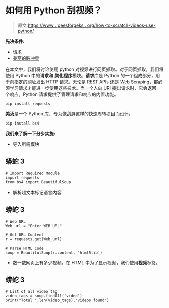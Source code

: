 # 如何用 Python 刮视频？

> 原文:[https://www . geesforgeks . org/how-to-scratch-videos-use-python/](https://www.geeksforgeeks.org/how-to-scrape-videos-using-python/)

**先决条件:**

*   [请求](https://www.geeksforgeeks.org/python-requests-tutorial/)
*   [美丽的脉冲星](https://www.geeksforgeeks.org/implementing-web-scraping-python-beautiful-soup/)

在本文中，我们将讨论使用 python 对视频进行网页抓取。对于网页抓取，我们将使用 Python 中的**请求和** **美化程序**模块。**请求**库是 Python 的一个组成部分，用于向指定的网址发出 HTTP 请求。无论是 REST APIs 还是 Web Scraping，都必须学习请求才能进一步使用这些技术。当一个人向 URI 提出请求时，它会返回一个响应。Python 请求提供了管理请求和响应的内置功能。

```
pip install requests
```

**美汤**是一个 Python 库，专为像刮屏这样的快速周转项目而设计。

```
pip install bs4
```

**我们来了解一下分步实施:**

*   导入所需模块

## 蟒蛇 3

```
# Import Required Module
import requests
from bs4 import BeautifulSoup
```

*   解析超文本标记语言内容

## 蟒蛇 3

```
# Web URL
Web_url = "Enter WEB URL"

# Get URL Content
r = requests.get(Web_url)

# Parse HTML Code
soup = BeautifulSoup(r.content, 'html5lib')
```

*   数一数网页上有多少视频。在 HTML 中为了显示视频，我们使用**视频**标签。

## 蟒蛇 3

```
# List of all video tag
video_tags = soup.findAll('video')
print("Total ",len(video_tags),"videos found")
```